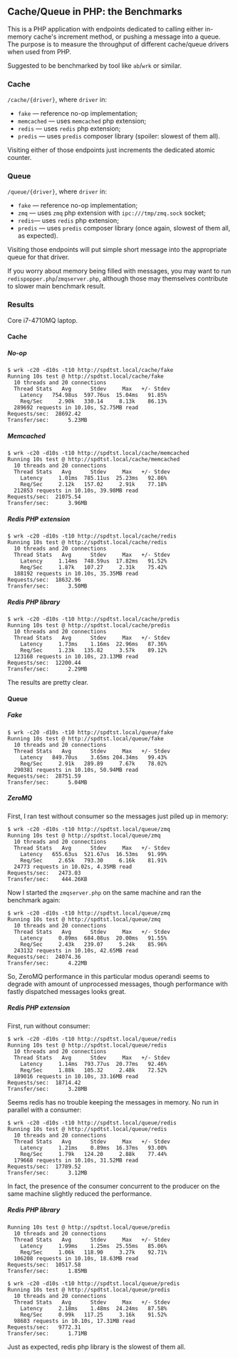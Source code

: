 ## Cache/Queue in PHP: the Benchmarks

This is a PHP application with endpoints dedicated to calling either in-memory cache's increment method,
or pushing a message into a queue. The purpose is to measure the throughput of different cache/queue drivers
when used from PHP.

Suggested to be benchmarked by tool like `ab`/`wrk` or similar.

### Cache

`/cache/{driver}`, where `driver` in:

* `fake` — reference no-op implementation;
* `memcached` — uses `memcached` php extension;
* `redis` — uses `redis` php extension;
* `predis` — uses `predis` composer library (spoiler: slowest of them all).

Visiting either of those endpoints just increments the dedicated atomic counter.

### Queue

`/queue/{driver}`, where `driver` in:

* `fake` — reference no-op implementation;
* `zmq` — uses `zmq` php extension with `ipc:///tmp/zmq.sock` socket;
* `redis`— uses `redis` php extension;
* `predis` — uses `predis` composer library (once again, slowest of them all, as expected).

Visiting those endpoints will put simple short message into the appropriate queue for that driver.

If you worry about memory being filled with messages, you may want to run `redispopper.php`/`zmqserver.php`, although 
those may themselves contribute to slower main benchmark result.

### Results

Core i7-4710MQ laptop.

#### Cache

##### No-op
```
$ wrk -c20 -d10s -t10 http://spdtst.local/cache/fake
Running 10s test @ http://spdtst.local/cache/fake
  10 threads and 20 connections
  Thread Stats   Avg      Stdev     Max   +/- Stdev
    Latency   754.98us  597.76us  15.04ms   91.85%
    Req/Sec     2.90k   330.14     8.13k    86.13%
  289692 requests in 10.10s, 52.75MB read
Requests/sec:  28692.42
Transfer/sec:      5.23MB
```

##### Memcached
```
$ wrk -c20 -d10s -t10 http://spdtst.local/cache/memcached
Running 10s test @ http://spdtst.local/cache/memcached
  10 threads and 20 connections
  Thread Stats   Avg      Stdev     Max   +/- Stdev
    Latency     1.01ms  785.11us  25.23ms   92.86%
    Req/Sec     2.12k   157.02     2.91k    77.18%
  212853 requests in 10.10s, 39.98MB read
Requests/sec:  21075.54
Transfer/sec:      3.96MB
```

##### Redis PHP extension
```
$ wrk -c20 -d10s -t10 http://spdtst.local/cache/redis
Running 10s test @ http://spdtst.local/cache/redis
  10 threads and 20 connections
  Thread Stats   Avg      Stdev     Max   +/- Stdev
    Latency     1.14ms  748.59us  17.82ms   91.52%
    Req/Sec     1.87k   107.27     2.31k    75.42%
  188192 requests in 10.10s, 35.35MB read
Requests/sec:  18632.96
Transfer/sec:      3.50MB
```

##### Redis PHP library
```
$ wrk -c20 -d10s -t10 http://spdtst.local/cache/predis
Running 10s test @ http://spdtst.local/cache/predis
  10 threads and 20 connections
  Thread Stats   Avg      Stdev     Max   +/- Stdev
    Latency     1.73ms    1.16ms  22.96ms   87.36%
    Req/Sec     1.23k   135.82     3.57k    89.12%
  123168 requests in 10.10s, 23.13MB read
Requests/sec:  12200.44
Transfer/sec:      2.29MB
```

The results are pretty clear.

#### Queue

##### Fake
```
$ wrk -c20 -d10s -t10 http://spdtst.local/queue/fake
Running 10s test @ http://spdtst.local/queue/fake
  10 threads and 20 connections
  Thread Stats   Avg      Stdev     Max   +/- Stdev
    Latency   849.70us    3.65ms 204.34ms   99.43%
    Req/Sec     2.91k   289.89     7.67k    78.02%
  290381 requests in 10.10s, 50.94MB read
Requests/sec:  28751.59
Transfer/sec:      5.04MB
```

##### ZeroMQ

First, I ran test without consumer so the messages just piled up in memory:

```
$ wrk -c20 -d10s -t10 http://spdtst.local/queue/zmq
Running 10s test @ http://spdtst.local/queue/zmq
  10 threads and 20 connections
  Thread Stats   Avg      Stdev     Max   +/- Stdev
    Latency   655.63us  521.67us  16.53ms   91.99%
    Req/Sec     2.65k   793.30     6.16k    81.91%
  24773 requests in 10.02s, 4.35MB read
Requests/sec:   2473.03
Transfer/sec:    444.26KB
```

Now I started the `zmqserver.php` on the same machine and ran the benchmark again:

```
$ wrk -c20 -d10s -t10 http://spdtst.local/queue/zmq
Running 10s test @ http://spdtst.local/queue/zmq
  10 threads and 20 connections
  Thread Stats   Avg      Stdev     Max   +/- Stdev
    Latency     0.89ms  684.08us  20.00ms   91.55%
    Req/Sec     2.43k   239.07     5.24k    85.96%
  243132 requests in 10.10s, 42.65MB read
Requests/sec:  24074.36
Transfer/sec:      4.22MB
```

So, ZeroMQ performance in this particular modus operandi seems to degrade with amount of unprocessed messages,
though performance with fastly dispatched messages looks great.

##### Redis PHP extension

First, run without consumer:

```
$ wrk -c20 -d10s -t10 http://spdtst.local/queue/redis
Running 10s test @ http://spdtst.local/queue/redis
  10 threads and 20 connections
  Thread Stats   Avg      Stdev     Max   +/- Stdev
    Latency     1.14ms  793.77us  20.77ms   92.46%
    Req/Sec     1.88k   105.32     2.48k    72.52%
  189016 requests in 10.10s, 33.16MB read
Requests/sec:  18714.42
Transfer/sec:      3.28MB
```

Seems redis has no trouble keeping the messages in memory. No run in parallel with a consumer:

```
$ wrk -c20 -d10s -t10 http://spdtst.local/queue/redis
Running 10s test @ http://spdtst.local/queue/redis
  10 threads and 20 connections
  Thread Stats   Avg      Stdev     Max   +/- Stdev
    Latency     1.21ms    0.89ms  16.37ms   93.00%
    Req/Sec     1.79k   124.20     2.88k    77.44%
  179668 requests in 10.10s, 31.52MB read
Requests/sec:  17789.52
Transfer/sec:      3.12MB
```

In fact, the presence of the consumer concurrent to the producer on the same machine slightly reduced the performance.

##### Redis PHP library

```
Running 10s test @ http://spdtst.local/queue/predis
  10 threads and 20 connections
  Thread Stats   Avg      Stdev     Max   +/- Stdev
    Latency     1.99ms    1.25ms  25.55ms   85.06%
    Req/Sec     1.06k   118.90     3.27k    92.71%
  106208 requests in 10.10s, 18.63MB read
Requests/sec:  10517.58
Transfer/sec:      1.85MB
```

```
$ wrk -c20 -d10s -t10 http://spdtst.local/queue/predis
Running 10s test @ http://spdtst.local/queue/predis
  10 threads and 20 connections
  Thread Stats   Avg      Stdev     Max   +/- Stdev
    Latency     2.18ms    1.48ms  24.24ms   87.58%
    Req/Sec     0.99k   117.25     3.16k    91.52%
  98683 requests in 10.10s, 17.31MB read
Requests/sec:   9772.31
Transfer/sec:      1.71MB
```

Just as expected, redis php library is the slowest of them all.
